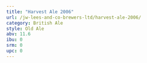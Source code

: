 ```yaml
---
title: "Harvest Ale 2006"
url: /jw-lees-and-co-brewers-ltd/harvest-ale-2006/
category: British Ale
style: Old Ale
abv: 11.6
ibu: 0
srm: 0
upc: 0
---
```


